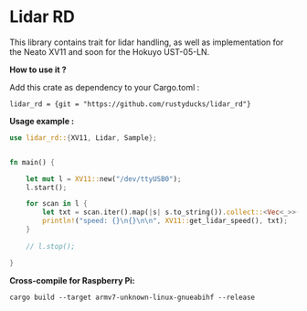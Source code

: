 # Lidar RD

This library contains trait for lidar handling, as well as implementation for the Neato XV11 and soon for the Hokuyo UST-05-LN.

**How to use it ?**

Add this crate as dependency to your Cargo.toml :

`lidar_rd = {git = "https://github.com/rustyducks/lidar_rd"}`


**Usage example :**

```rust
use lidar_rd::{XV11, Lidar, Sample};


fn main() {

    let mut l = XV11::new("/dev/ttyUSB0");
    l.start();

    for scan in l { 
        let txt = scan.iter().map(|s| s.to_string()).collect::<Vec<_>>().join("\n");
        println!("speed: {}\n{}\n\n", XV11::get_lidar_speed(), txt);
    }
    
    // l.stop();

}
```

**Cross-compile for Raspberry Pi:**

`cargo build --target armv7-unknown-linux-gnueabihf --release`

